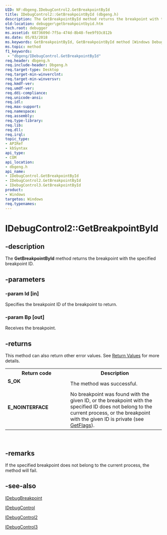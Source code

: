 ```yaml
---
UID: NF:dbgeng.IDebugControl2.GetBreakpointById
title: IDebugControl2::GetBreakpointById (dbgeng.h)
description: The GetBreakpointById method returns the breakpoint with the specified breakpoint ID.
old-location: debugger\getbreakpointbyid.htm
tech.root: debugger
ms.assetid: 6873609d-7f5a-474d-8b48-fee9f93c812b
ms.date: 05/03/2018
ms.keywords: GetBreakpointById, GetBreakpointById method [Windows Debugging], GetBreakpointById method [Windows Debugging],IDebugControl interface, GetBreakpointById method [Windows Debugging],IDebugControl2 interface, GetBreakpointById method [Windows Debugging],IDebugControl3 interface, IDebugControl interface [Windows Debugging],GetBreakpointById method, IDebugControl2 interface [Windows Debugging],GetBreakpointById method, IDebugControl2.GetBreakpointById, IDebugControl2::GetBreakpointById, IDebugControl3 interface [Windows Debugging],GetBreakpointById method, IDebugControl3::GetBreakpointById, IDebugControl::GetBreakpointById, IDebugControl_641f8e32-6c08-4b63-89c6-877b52a86ab2.xml, dbgeng/IDebugControl2::GetBreakpointById, dbgeng/IDebugControl3::GetBreakpointById, dbgeng/IDebugControl::GetBreakpointById, debugger.getbreakpointbyid
ms.topic: method
f1_keywords:
 - "dbgeng/IDebugControl.GetBreakpointById"
req.header: dbgeng.h
req.include-header: Dbgeng.h
req.target-type: Desktop
req.target-min-winverclnt: 
req.target-min-winversvr: 
req.kmdf-ver: 
req.umdf-ver: 
req.ddi-compliance: 
req.unicode-ansi: 
req.idl: 
req.max-support: 
req.namespace: 
req.assembly: 
req.type-library: 
req.lib: 
req.dll: 
req.irql: 
topic_type:
- APIRef
- kbSyntax
api_type:
- COM
api_location:
- dbgeng.h
api_name:
- IDebugControl.GetBreakpointById
- IDebugControl2.GetBreakpointById
- IDebugControl3.GetBreakpointById
product:
- Windows
targetos: Windows
req.typenames: 
---
```


# IDebugControl2::GetBreakpointById


## -description


The <b>GetBreakpointById</b>  method returns the breakpoint with the specified breakpoint ID.


## -parameters




### -param Id [in]

Specifies the breakpoint ID of the breakpoint to return.


### -param Bp [out]

Receives the breakpoint.


## -returns



This method can also return other error values.  See <a href="https://docs.microsoft.com/windows-hardware/drivers/debugger/hresult-values">Return Values</a> for more details.

<table>
<tr>
<th>Return code</th>
<th>Description</th>
</tr>
<tr>
<td width="40%">
<dl>
<dt><b>S_OK</b></dt>
</dl>
</td>
<td width="60%">
The method was successful.

</td>
</tr>
<tr>
<td width="40%">
<dl>
<dt><b>E_NOINTERFACE</b></dt>
</dl>
</td>
<td width="60%">
No breakpoint was found with the given ID, or the breakpoint with the specified ID does not belong to the current process, or the breakpoint with the given ID is private (see <a href="https://docs.microsoft.com/windows-hardware/drivers/ddi/dbgeng/nf-dbgeng-idebugbreakpoint2-getflags">GetFlags</a>).

</td>
</tr>
</table>
 




## -remarks



If the specified breakpoint does not belong to the current process, the method will fail.




## -see-also




<a href="https://docs.microsoft.com/windows-hardware/drivers/ddi/dbgeng/nn-dbgeng-idebugbreakpoint">IDebugBreakpoint</a>



<a href="https://docs.microsoft.com/windows-hardware/drivers/ddi/dbgeng/nn-dbgeng-idebugcontrol">IDebugControl</a>



<a href="https://docs.microsoft.com/windows-hardware/drivers/ddi/dbgeng/nn-dbgeng-idebugcontrol2">IDebugControl2</a>



<a href="https://docs.microsoft.com/windows-hardware/drivers/ddi/dbgeng/nn-dbgeng-idebugcontrol3">IDebugControl3</a>
 

 

